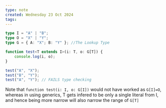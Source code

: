 ```yaml
---
type: note
created: Wednesday 23 Oct 2024
tags: 
---
```

```ts
type I = "A" | "B";
type O = "X" | "Y";
type G = { A: "X"; B: "Y" }; //The Lookup Type

function test<T extends I>(i: T, o: G[T]) {
	console.log(i, o);
}

test("A", "X");
test("B", "Y");
test("A", "Y"); // FAILS type checking

```

Note that  `function test(i: I, o: G[I])` would not have worked as `G[I]=O`, whereas in using generics, T gets infered to be only a single literal from I, and hence being more narrow will also narrow the range of `G[T]`

